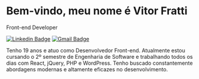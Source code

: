 # Bem-vindo, meu nome é Vitor Fratti

Front-end Developer

[![Linkedin Badge](https://img.shields.io/badge/-Vitor%20Fratti-0F1550?style=flat-square&logo=Linkedin&logoColor=white&link=https://www.linkedin.com/in/vitor-fratti-1b0310288/)](https://www.linkedin.com/in/vitor-fratti-1b0310288/) 
[![Gmail Badge](https://img.shields.io/badge/-vifratti@gmail.com-0F1550?style=flat-square&logo=Gmail&logoColor=white&link=mailto:vifratti@gmail.com)](mailto:vifratti@gmail.com)

Tenho 19 anos e atuo como Desenvolvedor Front-end. Atualmente estou cursando o 2º semestre de Engenharia de Software e trabalhando todos os dias com React, jQuery, PHP e WordPress. Tenho buscado constantemente abordagens modernas e altamente eficazes no desenvolvimento.
